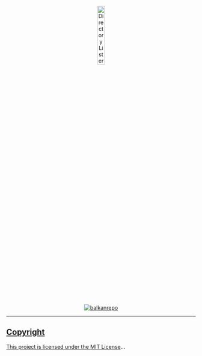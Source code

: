 <p align="center">
<img src="https://balkanrepo.io/logo.svg" alt="Directory Lister" width="20%">
</p>

<p align="center">
<a href="https://balkanrepo.github.io/"><img src="https://img.shields.io/badge/UX/UI%20Developer-Balkan's%20Repo-lightgrey?style=flat&logo=github" alt="balkanrepo">
</p>

---

Copyright
---------

This project is licensed under the [MIT License](https://balkanrepo.github.io/LICENSE)...
